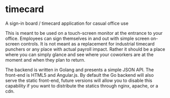 timecard
========

A sign-in board / timecard application for casual office use

This is meant to be used on a touch-screen monitor at the entrance to your office. Employees can sign themselves
in and out with simple screen on-screen controls. It is not meant as a replacement for industrial timecard
punchers or any place with actual payroll impact. Rather it should be a place where you can simply glance and
see where your coworkers are at the moment and when they plan to return.

The backend is written in Golang and presents a simple JSON API. The front-end is HTML5 and Angular.js. By default
the Go backend will also serve the static front-end, future versions will allow you to disable this capability if
you want to distribute the statics through nginx, apache, or a cdn.
